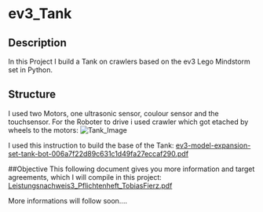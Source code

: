 # ev3_Tank
## Description
In this Project I build a Tank on crawlers based on the ev3 Lego Mindstorm set in Python.

## Structure
I used two Motors, one ultrasonic sensor, coulour sensor and the touchsensor.
For the Roboter to drive i used crawler which got etached by wheels to the motors:
![Tank_Image](https://github.com/Cyberarmor00/ev3_Tank/assets/131645784/fb2fa981-d58d-4437-a4af-6609db552343 "Tank")

I used this instruction to build the base of the Tank:
[ev3-model-expansion-set-tank-bot-006a7f22d89c631c1d49fa27eccaf290.pdf](https://github.com/Cyberarmor00/ev3_Tank/files/12393180/ev3-model-expansion-set-tank-bot-006a7f22d89c631c1d49fa27eccaf290.pdf)

##Objective
This following document gives you more information and target agreements, which I will compile in this project:
[Leistungsnachweis3_Pflichtenheft_TobiasFierz.pdf](https://github.com/Cyberarmor00/ev3_Tank/files/12393512/Leistungsnachweis3_Pflichtenheft_TobiasFierz.pdf)


More informations will follow soon....
